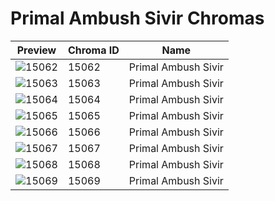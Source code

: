 # Primal Ambush Sivir Chromas



| Preview | Chroma ID | Name |
|---------|-----------|------|
| ![15062](https://raw.communitydragon.org/latest/plugins/rcp-be-lol-game-data/global/default/v1/champion-chroma-images/15/15062.png) | 15062 | Primal Ambush Sivir |
| ![15063](https://raw.communitydragon.org/latest/plugins/rcp-be-lol-game-data/global/default/v1/champion-chroma-images/15/15063.png) | 15063 | Primal Ambush Sivir |
| ![15064](https://raw.communitydragon.org/latest/plugins/rcp-be-lol-game-data/global/default/v1/champion-chroma-images/15/15064.png) | 15064 | Primal Ambush Sivir |
| ![15065](https://raw.communitydragon.org/latest/plugins/rcp-be-lol-game-data/global/default/v1/champion-chroma-images/15/15065.png) | 15065 | Primal Ambush Sivir |
| ![15066](https://raw.communitydragon.org/latest/plugins/rcp-be-lol-game-data/global/default/v1/champion-chroma-images/15/15066.png) | 15066 | Primal Ambush Sivir |
| ![15067](https://raw.communitydragon.org/latest/plugins/rcp-be-lol-game-data/global/default/v1/champion-chroma-images/15/15067.png) | 15067 | Primal Ambush Sivir |
| ![15068](https://raw.communitydragon.org/latest/plugins/rcp-be-lol-game-data/global/default/v1/champion-chroma-images/15/15068.png) | 15068 | Primal Ambush Sivir |
| ![15069](https://raw.communitydragon.org/latest/plugins/rcp-be-lol-game-data/global/default/v1/champion-chroma-images/15/15069.png) | 15069 | Primal Ambush Sivir |